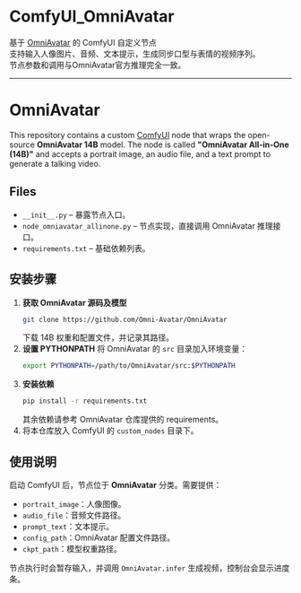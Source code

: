 
# ComfyUI_OmniAvatar

基于 [OmniAvatar](https://github.com/Omni-Avatar/OmniAvatar) 的 ComfyUI 自定义节点  
支持输入人像图片、音频、文本提示，生成同步口型与表情的视频序列。  
节点参数和调用与OmniAvatar官方推理完全一致。

---

# OmniAvatar

This repository contains a custom [ComfyUI](https://github.com/comfyanonymous/ComfyUI) node that wraps the open-source **OmniAvatar 14B** model. The node is called **"OmniAvatar All-in-One (14B)"** and accepts a portrait image, an audio file, and a text prompt to generate a talking video.

## Files

- `__init__.py` – 暴露节点入口。
- `node_omniavatar_allinone.py` – 节点实现，直接调用 OmniAvatar 推理接口。
- `requirements.txt` – 基础依赖列表。


## 安装步骤

1. **获取 OmniAvatar 源码及模型**
   ```bash
   git clone https://github.com/Omni-Avatar/OmniAvatar
   ```
   下载 14B 权重和配置文件，并记录其路径。
2. **设置 PYTHONPATH** 将 OmniAvatar 的 `src` 目录加入环境变量：
   ```bash
   export PYTHONPATH=/path/to/OmniAvatar/src:$PYTHONPATH
   ```
3. **安装依赖**
   ```bash
   pip install -r requirements.txt
   ```
   其余依赖请参考 OmniAvatar 仓库提供的 requirements。
4. 将本仓库放入 ComfyUI 的 `custom_nodes` 目录下。

## 使用说明

启动 ComfyUI 后，节点位于 **OmniAvatar** 分类。需要提供：

- `portrait_image`：人像图像。
- `audio_file`：音频文件路径。
- `prompt_text`：文本提示。
- `config_path`：OmniAvatar 配置文件路径。
- `ckpt_path`：模型权重路径。

节点执行时会暂存输入，并调用 `OmniAvatar.infer` 生成视频，控制台会显示进度条。



